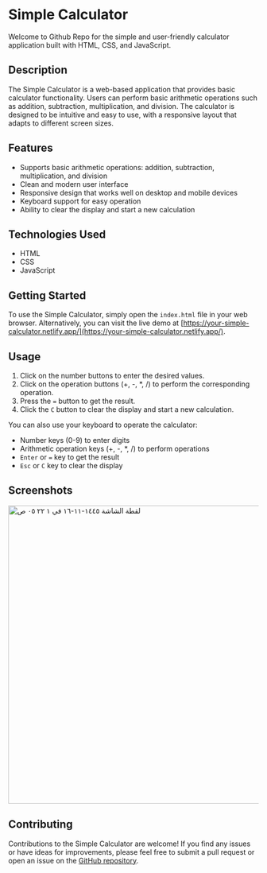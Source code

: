 # Simple Calculator

Welcome to Github Repo for the simple and user-friendly calculator application
built with HTML, CSS, and JavaScript.

## Description

The Simple Calculator is a web-based application that provides basic calculator functionality. Users can perform basic arithmetic operations such as addition, subtraction, multiplication, and division. The calculator is designed to be intuitive and easy to use, with a responsive layout that adapts to different screen sizes.

## Features

- Supports basic arithmetic operations: addition, subtraction, multiplication, and division
- Clean and modern user interface
- Responsive design that works well on desktop and mobile devices
- Keyboard support for easy operation
- Ability to clear the display and start a new calculation

## Technologies Used

- HTML
- CSS
- JavaScript

## Getting Started

To use the Simple Calculator, simply open the `index.html` file in your web browser. Alternatively, you can visit the live demo at [https://your-simple-calculator.netlify.app/](https://your-simple-calculator.netlify.app/).

## Usage

1. Click on the number buttons to enter the desired values.
2. Click on the operation buttons (+, -, *, /) to perform the corresponding operation.
3. Press the `=` button to get the result.
4. Click the `C` button to clear the display and start a new calculation.

You can also use your keyboard to operate the calculator:

- Number keys (0-9) to enter digits
- Arithmetic operation keys (+, -, *, /) to perform operations
- `Enter` or `=` key to get the result
- `Esc` or `C` key to clear the display

## Screenshots

<img width="600" alt="‏لقطة الشاشة ١٤٤٥-١١-١٦ في ١ ٢٢ ٠٥ ص" src="https://github.com/w88d/Simple-Calculator-App/assets/140564404/c5cdadef-3ab5-4d3d-ae3e-0a0d5d5c0a51">


## Contributing

Contributions to the Simple Calculator are welcome! If you find any issues or have ideas for improvements, please feel free to submit a pull request or open an issue on the [GitHub repository](https://github.com/your-username/simple-calculator).
